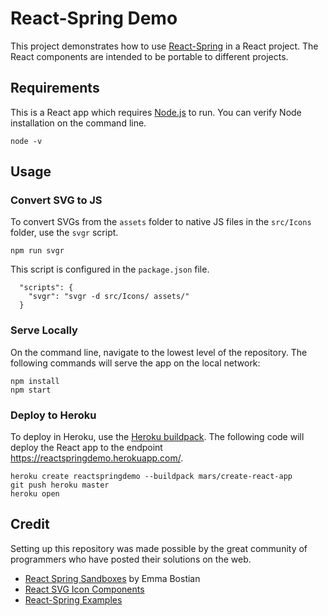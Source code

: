 # React-Spring Demo

This project demonstrates how to use [React-Spring](https://www.react-spring.io/) in a React project. The React components are intended to be portable to different projects.


## Requirements
This is a React app which requires [Node.js](https://nodejs.org/en/) to run. You can verify Node installation on the command line.

```
node -v
```

## Usage

### Convert SVG to JS
To convert SVGs from the `assets` folder to native JS files in the `src/Icons` folder, use the `svgr` script.
```
npm run svgr
```

This script is configured in the `package.json` file.
```
  "scripts": {
    "svgr": "svgr -d src/Icons/ assets/"
  }
```

### Serve Locally
On the command line, navigate to the lowest level of the repository. The following commands will serve the app on the local network:
```
npm install
npm start
```

### Deploy to Heroku
To deploy in Heroku, use the [Heroku buildpack](https://github.com/mars/create-react-app-buildpack). The following code will deploy the React app to the endpoint https://reactspringdemo.herokuapp.com/.
```
heroku create reactspringdemo --buildpack mars/create-react-app
git push heroku master
heroku open
```

## Credit
Setting up this repository was made possible by the great community of programmers who have posted their solutions on the web.

- [React Spring Sandboxes](https://codesandbox.io/u/emmabostian/sandboxes) by Emma Bostian
- [React SVG Icon Components](https://www.robinwieruch.de/react-svg-icon-components)
- [React-Spring Examples](https://github.com/react-spring/react-spring-examples/)
